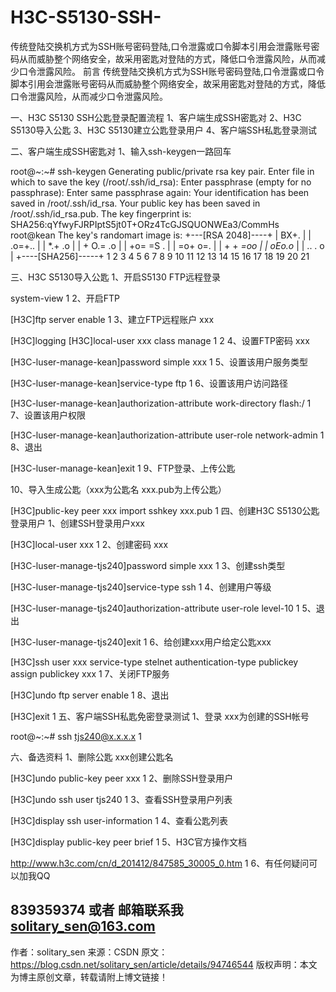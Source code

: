 # H3C-S5130-SSH-
传统登陆交换机方式为SSH账号密码登陆,口令泄露或口令脚本引用会泄露账号密码从而威胁整个网络安全，故采用密匙对登陆的方式，降低口令泄露风险，从而减少口令泄露风险。
前言
传统登陆交换机方式为SSH账号密码登陆,口令泄露或口令脚本引用会泄露账号密码从而威胁整个网络安全，故采用密匙对登陆的方式，降低口令泄露风险，从而减少口令泄露风险。

一、H3C S5130 SSH公匙登录配置流程
1、客户端生成SSH密匙对
2、H3C S5130导入公匙
3、H3C S5130建立公匙登录用户
4、客户端SSH私匙登录测试

二、客户端生成SSH密匙对
1、输入ssh-keygen一路回车

root@~:~# ssh-keygen
Generating public/private rsa key pair.
Enter file in which to save the key (/root/.ssh/id_rsa):
Enter passphrase (empty for no passphrase):
Enter same passphrase again:
Your identification has been saved in /root/.ssh/id_rsa.
Your public key has been saved in /root/.ssh/id_rsa.pub.
The key fingerprint is:
SHA256:qYfwyFJRPIptS5jt0T+ORz4TcGJSQUONWEa3/CommHs root@kean
The key's randomart image is:
+---[RSA 2048]----+
|     BX+.        |
|    .o=+..       |
|   *.+ .o        |
|  + O.= .o       |
|   +o= =S .      |
|   =o+ o=.       |
|  + + *=oo       |
|   oEo.o*        |
|  ..   . o       |
+----[SHA256]-----+
1
2
3
4
5
6
7
8
9
10
11
12
13
14
15
16
17
18
19
20
21


三、H3C S5130导入公匙
1、开启S5130 FTP远程登录

<H3C>system-view
1
2、开启FTP

[H3C]ftp server enable
1
3、建立FTP远程账户 xxx

[H3C]logging
[H3C]local-user xxx class manage
1
2
4、设置FTP密码 xxx

[H3C-luser-manage-kean]password simple xxx
1
5、设置该用户服务类型

[H3C-luser-manage-kean]service-type ftp
1
6、设置该用户访问路径

[H3C-luser-manage-kean]authorization-attribute work-directory flash:/
1
7、设置该用户权限

[H3C-luser-manage-kean]authorization-attribute user-role network-admin
1
8、退出

[H3C-luser-manage-kean]exit
1
9、FTP登录、上传公匙

10、导入生成公匙（xxx为公匙名 xxx.pub为上传公匙）

[H3C]public-key peer xxx import sshkey xxx.pub
1
四、创建H3C S5130公匙登录用户
1、创建SSH登录用户xxx

[H3C]local-user xxx
1
2、创建密码 xxx

[H3C-luser-manage-tjs240]password simple xxx
1
3、创建ssh类型

[H3C-luser-manage-tjs240]service-type ssh
1
4、创建用户等级

[H3C-luser-manage-tjs240]authorization-attribute user-role level-10
1
5、退出

[H3C-luser-manage-tjs240]exit
1
6、给创建xxx用户给定公匙xxx

[H3C]ssh user xxx service-type stelnet authentication-type publickey assign publickey xxx
1
7、关闭FTP服务

[H3C]undo ftp server enable
1
8、退出

[H3C]exit
1
五、客户端SSH私匙免密登录测试
1、登录 xxx为创建的SSH帐号

root@~:~# ssh tjs240@x.x.x.x
1


六、备选资料
1、删除公匙 xxx创建公匙名

[H3C]undo public-key peer xxx
1
2、删除SSH登录用户

[H3C]undo ssh user tjs240
1
3、查看SSH登录用户列表

[H3C]display ssh user-information
1
4、查看公匙列表

[H3C]display public-key peer brief
1
5、H3C官方操作文档

http://www.h3c.com/cn/d_201412/847585_30005_0.htm
1
6、有任何疑问可以加我QQ

839359374 或者 邮箱联系我	solitary_sen@163.com
--------------------- 
作者：solitary_sen 
来源：CSDN 
原文：https://blog.csdn.net/solitary_sen/article/details/94746544 
版权声明：本文为博主原创文章，转载请附上博文链接！
